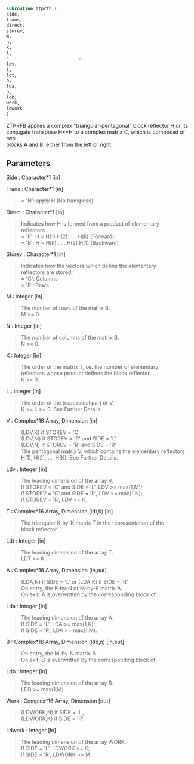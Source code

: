 ```fortran  
subroutine ztprfb (  
side,  
trans,  
direct,  
storev,  
m,  
n,  
k,  
l,  
*                          v,  
ldv,  
t,  
ldt,  
a,  
lda,  
b,  
ldb,  
work,  
ldwork  
)  
```  
  
ZTPRFB applies a complex "triangular-pentagonal" block reflector H or its  
conjugate transpose H**H to a complex matrix C, which is composed of two  
blocks A and B, either from the left or right.  
  
  
## Parameters  
Side : Character*1 [in]  
  
Trans : Character*1 [in]  
> = 'N': apply H (No transpose)  
  
Direct : Character*1 [in]  
> Indicates how H is formed from a product of elementary  
> reflectors  
> = 'F': H = H(1) H(2) . . . H(k) (Forward)  
> = 'B': H = H(k) . . . H(2) H(1) (Backward)  
  
Storev : Character*1 [in]  
> Indicates how the vectors which define the elementary  
> reflectors are stored:  
> = 'C': Columns  
> = 'R': Rows  
  
M : Integer [in]  
> The number of rows of the matrix B.  
> M >= 0.  
  
N : Integer [in]  
> The number of columns of the matrix B.  
> N >= 0.  
  
K : Integer [in]  
> The order of the matrix T, i.e. the number of elementary  
> reflectors whose product defines the block reflector.  
> K >= 0.  
  
L : Integer [in]  
> The order of the trapezoidal part of V.  
> K >= L >= 0.  See Further Details.  
  
V : Complex*16 Array, Dimension [in]  
> (LDV,K) if STOREV = 'C'  
> (LDV,M) if STOREV = 'R' and SIDE = 'L'  
> (LDV,N) if STOREV = 'R' and SIDE = 'R'  
> The pentagonal matrix V, which contains the elementary reflectors  
> H(1), H(2), ..., H(K).  See Further Details.  
  
Ldv : Integer [in]  
> The leading dimension of the array V.  
> If STOREV = 'C' and SIDE = 'L', LDV >= max(1,M);  
> if STOREV = 'C' and SIDE = 'R', LDV >= max(1,N);  
> if STOREV = 'R', LDV >= K.  
  
T : Complex*16 Array, Dimension (ldt,k) [in]  
> The triangular K-by-K matrix T in the representation of the  
> block reflector.  
  
Ldt : Integer [in]  
> The leading dimension of the array T.  
> LDT >= K.  
  
A : Complex*16 Array, Dimension [in,out]  
> (LDA,N) if SIDE = 'L' or (LDA,K) if SIDE = 'R'  
> On entry, the K-by-N or M-by-K matrix A.  
> On exit, A is overwritten by the corresponding block of  
  
Lda : Integer [in]  
> The leading dimension of the array A.  
> If SIDE = 'L', LDA >= max(1,K);  
> If SIDE = 'R', LDA >= max(1,M).  
  
B : Complex*16 Array, Dimension (ldb,n) [in,out]  
> On entry, the M-by-N matrix B.  
> On exit, B is overwritten by the corresponding block of  
  
Ldb : Integer [in]  
> The leading dimension of the array B.  
> LDB >= max(1,M).  
  
Work : Complex*16 Array, Dimension [out]  
> (LDWORK,N) if SIDE = 'L',  
> (LDWORK,K) if SIDE = 'R'.  
  
Ldwork : Integer [in]  
> The leading dimension of the array WORK.  
> If SIDE = 'L', LDWORK >= K;  
> if SIDE = 'R', LDWORK >= M.  
  
